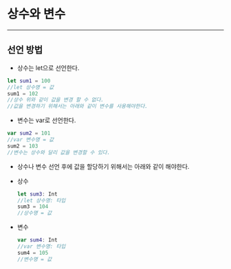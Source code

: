 # 상수와 변수

---

## 선언 방법

- 상수는 let으로 선언한다.

```swift
let sum1 = 100
//let 상수명 = 값
sum1 = 102
//상수 위와 같이 값을 변경 할 수 없다.
//값을 변경하기 위해서는 아래와 같이 변수를 사용해야한다.
```

- 변수는 var로 선언한다.

```swift
var sum2 = 101
//var 변수명 = 값
sum2 = 103
//변수는 상수와 달리 값을 변경할 수 있다.
```

- 상수나 변수 선언 후에 값을 할당하기 위해서는 아래와 같이 해야한다.

- 상수
    
    ```swift
    let sum3: Int
    //let 상수명: 타입
    sum3 = 104
    //상수명 = 값
    ```
    

- 변수
    
    ```swift
    var sum4: Int
    //var 변수명: 타입
    sum4 = 105
    //변수명 = 값
    ```
